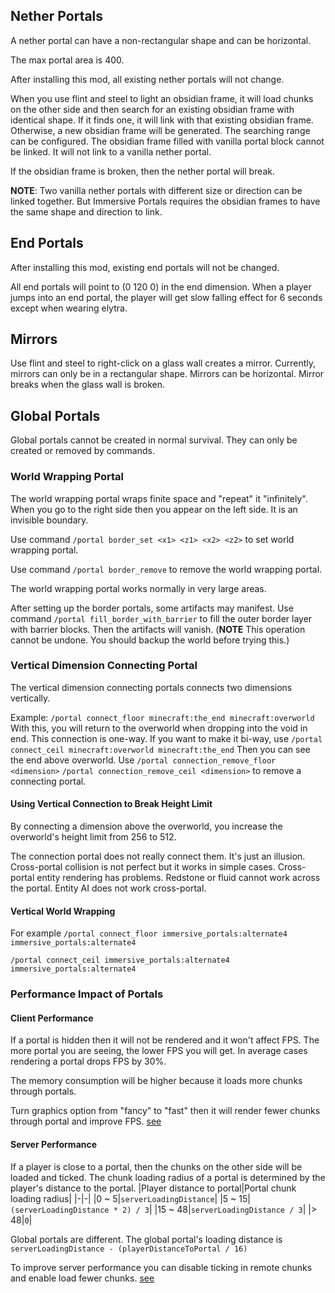 
## Nether Portals
A nether portal can have a non-rectangular shape and can be horizontal.

The max portal area is 400.

After installing this mod, all existing nether portals will not change.

When you use flint and steel to light an obsidian frame, it will load chunks on the other side and then search for an existing obsidian frame with identical shape. If it finds one, it will link with that existing obsidian frame. Otherwise, a new obsidian frame will be generated. The searching range can be configured. The obsidian frame filled with vanilla portal block cannot be linked. It will not link to a vanilla nether portal.

If the obsidian frame is broken, then the nether portal will break.

**NOTE**: Two vanilla nether portals with different size or direction can be linked together. But Immersive Portals requires the obsidian frames to have the same shape and direction to link.

## End Portals
After installing this mod, existing end portals will not be changed.

All end portals will point to (0 120 0) in the end dimension. When a player jumps into an end portal, the player will get slow falling effect for 6 seconds except when wearing elytra.

## Mirrors
Use flint and steel to right-click on a glass wall creates a mirror. Currently, mirrors can only be in a rectangular shape. Mirrors can be horizontal. Mirror breaks when the glass wall is broken.

## Global Portals
Global portals cannot be created in normal survival. They can only be created or removed by commands.

### World Wrapping Portal

The world wrapping portal wraps finite space and "repeat" it "infinitely". When you go to the right side then you appear on the left side. It is an invisible boundary.

Use command `/portal border_set <x1> <z1> <x2> <z2>` to set world wrapping portal.

Use command `/portal border_remove` to remove the world wrapping portal.

The world wrapping portal works normally in very large areas.

After setting up the border portals, some artifacts may manifest.
Use command `/portal fill_border_with_barrier` to fill the outer border layer with barrier blocks. Then the artifacts will vanish.
(**NOTE** This operation cannot be undone. You should backup the world before trying this.)

### Vertical Dimension Connecting Portal
The vertical dimension connecting portals connects two dimensions vertically.

Example:
`/portal connect_floor minecraft:the_end minecraft:overworld`
With this, you will return to the overworld when dropping into the void in end.
This connection is one-way. If you want to make it bi-way, use
`/portal connect_ceil minecraft:overworld minecraft:the_end`
Then you can see the end above overworld.
Use `/portal connection_remove_floor <dimension>` `/portal connection_remove_ceil <dimension>` to remove a connecting portal.

#### Using Vertical Connection to Break Height Limit
By connecting a dimension above the overworld, you increase the overworld's height limit from 256 to 512.

The connection portal does not really connect them. It's just an illusion. 
Cross-portal collision is not perfect but it works in simple cases.
Cross-portal entity rendering has problems.
Redstone or fluid cannot work across the portal.
Entity AI does not work cross-portal.

#### Vertical World Wrapping
For example
`/portal connect_floor immersive_portals:alternate4 immersive_portals:alternate4`

`/portal connect_ceil immersive_portals:alternate4 immersive_portals:alternate4`

### Performance Impact of Portals

#### Client Performance
If a portal is hidden then it will not be rendered and it won't affect FPS. The more portal you are seeing, the lower FPS you will get. In average cases rendering a portal drops FPS by 30%.

The memory consumption will be higher because it loads more chunks through portals.

Turn graphics option from "fancy" to "fast" then it will render fewer chunks through portal and improve FPS.
[see](https://github.com/qouteall/ImmersivePortalsMod/wiki/Config-Options)

#### Server Performance
If a player is close to a portal, then the chunks on the other side will be loaded and ticked.
The chunk loading radius of a portal is determined by the player's distance to the portal.
|Player distance to portal|Portal chunk loading radius|
|-|-|
|0 ~ 5|`serverLoadingDistance`|
|5 ~ 15|`(serverLoadingDistance * 2) / 3`|
|15 ~ 48|`serverLoadingDistance / 3`|
|> 48|`0`|

Global portals are different. The global portal's loading distance is `serverLoadingDistance - (playerDistanceToPortal / 16)`

To improve server performance you can disable ticking in remote chunks and enable load fewer chunks.
[see](https://github.com/qouteall/ImmersivePortalsMod/wiki/Config-Options)

